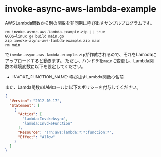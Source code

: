 # invoke-async-aws-lambda-example

AWS Lambda関数から別の関数を非同期に呼び出すサンプルプログラムです。

```
rm invoke-async-aws-lambda-example.zip || true
GOOS=linux go build main.go
zip invoke-async-aws-lambda-example.zip main
rm main
```

で`invoke-async-aws-lambda-example.zip`が作成されるので、それをLambdaにアップロードすると動きます。
ただし、ハンドラを`main`に変更し、Lambda関数の環境変数に以下を設定してください。

- INVOKE_FUNCTION_NAME: 呼び出すLambda関数の名前

また、Lamda関数のIAMロールに以下のポリシーを付与してください。

```json
{
  "Version": "2012-10-17",
  "Statement": [
    {
      "Action": [
        "lambda:InvokeAsync",
        "lambda:InvokeFunction"
      ],
      "Resource": "arn:aws:lambda:*:*:function:*",
      "Effect": "Allow"
    }
  ]
}
```
